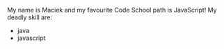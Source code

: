 My name is Maciek and my favourite Code School path is JavaScript! 
My deadly skill are: 
* java
* javascript
